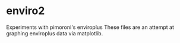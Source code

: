 # enviro2
Experiments with pimoroni's enviroplus
These files are an attempt at graphing enviroplus data via matplotlib.
